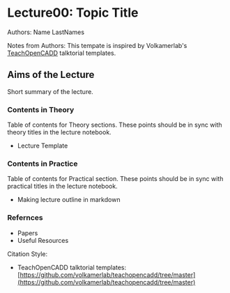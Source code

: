 # Lecture00: Topic Title

Authors: Name LastNames

Notes from Authors: This tempate is inspired by Volkamerlab's [TeachOpenCADD](https://github.com/volkamerlab/teachopencadd/tree/master) talktorial templates.

## Aims of the Lecture

Short summary of the lecture.

### Contents in Theory

Table of contents for Theory sections. These points should be in sync with theory titles in the lecture notebook.

* Lecture Template

### Contents in Practice

Table of contents for Practical section. These points should be in sync with practical titles in the lecture notebook.

* Making lecture outline in markdown

### Refernces

* Papers
* Useful Resources

Citation Style:

* TeachOpenCADD talktorial templates: [https://github.com/volkamerlab/teachopencadd/tree/master](https://github.com/volkamerlab/teachopencadd/tree/master)
